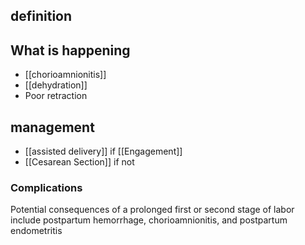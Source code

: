 
## definition 


## What is happening
- [[chorioamnionitis]]
- [[dehydration]]
- Poor retraction
## management
- [[assisted delivery]] if [[Engagement]]
- [[Cesarean Section]] if not

### Complications
Potential consequences of a prolonged first or second stage of labor include postpartum hemorrhage, chorioamnionitis, and postpartum endometritis